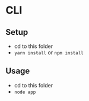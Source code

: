 # CLI

## Setup

-   cd to this folder
-   `yarn install` or `npm install`

## Usage

-   cd to this folder
-   `node app`
